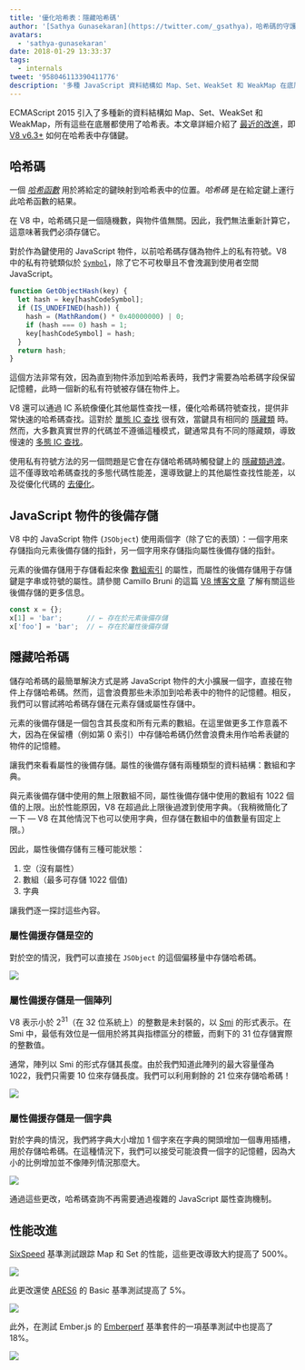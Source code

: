 ```yaml
---
title: '優化哈希表：隱藏哈希碼'
author: '[Sathya Gunasekaran](https://twitter.com/_gsathya)，哈希碼的守護者'
avatars:
  - 'sathya-gunasekaran'
date: 2018-01-29 13:33:37
tags:
  - internals
tweet: '958046113390411776'
description: '多種 JavaScript 資料結構如 Map、Set、WeakSet 和 WeakMap 在底層使用了哈希表。本文闡述了 V8 v6.3 如何改進哈希表性能。'
---
```

ECMAScript 2015 引入了多種新的資料結構如 Map、Set、WeakSet 和 WeakMap，所有這些在底層都使用了哈希表。本文章詳細介紹了 [最近的改進](https://bugs.chromium.org/p/v8/issues/detail?id=6404)，即 [V8 v6.3+](/blog/v8-release-63) 如何在哈希表中存儲鍵。

<!--truncate-->
## 哈希碼

一個 [_哈希函數_](https://en.wikipedia.org/wiki/Hash_function) 用於將給定的鍵映射到哈希表中的位置。_哈希碼_ 是在給定鍵上運行此哈希函數的結果。

在 V8 中，哈希碼只是一個隨機數，與物件值無關。因此，我們無法重新計算它，這意味著我們必須存儲它。

對於作為鍵使用的 JavaScript 物件，以前哈希碼存儲為物件上的私有符號。V8 中的私有符號類似於 [`Symbol`](https://developer.mozilla.org/en-US/docs/Web/JavaScript/Reference/Global_Objects/Symbol)，除了它不可枚舉且不會洩漏到使用者空間 JavaScript。

```js
function GetObjectHash(key) {
  let hash = key[hashCodeSymbol];
  if (IS_UNDEFINED(hash)) {
    hash = (MathRandom() * 0x40000000) | 0;
    if (hash === 0) hash = 1;
    key[hashCodeSymbol] = hash;
  }
  return hash;
}
```

這個方法非常有效，因為直到物件添加到哈希表時，我們才需要為哈希碼字段保留記憶體，此時一個新的私有符號被存儲在物件上。

V8 還可以通過 IC 系統像優化其他屬性查找一樣，優化哈希碼符號查找，提供非常快速的哈希碼查找。這對於 [單態 IC 查找](https://en.wikipedia.org/wiki/Inline_caching#Monomorphic_inline_caching) 很有效，當鍵具有相同的 [隱藏類](/) 時。然而，大多數真實世界的代碼並不遵循這種模式，鍵通常具有不同的隱藏類，導致慢速的 [多態 IC 查找](https://en.wikipedia.org/wiki/Inline_caching#Megamorphic_inline_caching)。

使用私有符號方法的另一個問題是它會在存儲哈希碼時觸發鍵上的 [隱藏類過渡](/#fast-property-access)。這不僅導致哈希碼查找的多態代碼性能差，還導致鍵上的其他屬性查找性能差，以及從優化代碼的 [去優化](https://floitsch.blogspot.com/2012/03/optimizing-for-v8-inlining.html)。

## JavaScript 物件的後備存儲

V8 中的 JavaScript 物件 (`JSObject`) 使用兩個字（除了它的表頭）：一個字用來存儲指向元素後備存儲的指針，另一個字用來存儲指向屬性後備存儲的指針。

元素的後備存儲用于存儲看起來像 [數組索引](https://tc39.es/ecma262/#sec-array-index) 的屬性，而屬性的後備存儲用于存儲鍵是字串或符號的屬性。請參閱 Camillo Bruni 的這篇 [V8 博客文章](/blog/fast-properties) 了解有關這些後備存儲的更多信息。

```js
const x = {};
x[1] = 'bar';      // ← 存在於元素後備存儲
x['foo'] = 'bar';  // ← 存在於屬性後備存儲
```

## 隱藏哈希碼

儲存哈希碼的最簡單解決方式是將 JavaScript 物件的大小擴展一個字，直接在物件上存儲哈希碼。然而，這會浪費那些未添加到哈希表中的物件的記憶體。相反，我們可以嘗試將哈希碼存儲在元素存儲或屬性存儲中。

元素的後備存儲是一個包含其長度和所有元素的數組。在這里做更多工作意義不大，因為在保留槽（例如第 0 索引）中存儲哈希碼仍然會浪費未用作哈希表鍵的物件的記憶體。

讓我們來看看屬性的後備存儲。屬性的後備存儲有兩種類型的資料結構：數組和字典。

與元素後備存儲中使用的無上限數組不同，屬性後備存儲中使用的數組有 1022 個值的上限。出於性能原因，V8 在超過此上限後過渡到使用字典。（我稍微簡化了一下 — V8 在其他情況下也可以使用字典，但存儲在數組中的值數量有固定上限。）

因此，屬性後備存儲有三種可能狀態：

1. 空（沒有屬性）
2. 數組（最多可存儲 1022 個值)
3. 字典

讓我們逐一探討這些內容。

### 屬性備援存儲是空的

對於空的情況，我們可以直接在 `JSObject` 的這個偏移量中存儲哈希碼。

![](/_img/hash-code/properties-backing-store-empty.png)

### 屬性備援存儲是一個陣列

V8 表示小於 2<sup>31</sup>（在 32 位系統上）的整數是未封裝的，以 [Smi](https://wingolog.org/archives/2011/05/18/value-representation-in-javascript-implementations) 的形式表示。在 Smi 中，最低有效位是一個用於將其與指標區分的標籤，而剩下的 31 位存儲實際的整數值。

通常，陣列以 Smi 的形式存儲其長度。由於我們知道此陣列的最大容量僅為 1022，我們只需要 10 位來存儲長度。我們可以利用剩餘的 21 位來存儲哈希碼！

![](/_img/hash-code/properties-backing-store-array.png)

### 屬性備援存儲是一個字典

對於字典的情況，我們將字典大小增加 1 個字來在字典的開頭增加一個專用插槽，用於存儲哈希碼。在這種情況下，我們可以接受可能浪費一個字的記憶體，因為大小的比例增加並不像陣列情況那麼大。

![](/_img/hash-code/properties-backing-store-dictionary.png)

通過這些更改，哈希碼查詢不再需要通過複雜的 JavaScript 屬性查詢機制。

## 性能改進

[SixSpeed](https://github.com/kpdecker/six-speed) 基準測試跟踪 Map 和 Set 的性能，這些更改導致大約提高了 500%。

![](/_img/hash-code/sixspeed.png)

此更改還使 [ARES6](https://webkit.org/blog/7536/jsc-loves-es6/) 的 Basic 基準測試提高了 5%。

![](/_img/hash-code/ares-6.png)

此外，在測試 Ember.js 的 [Emberperf](http://emberperf.eviltrout.com/) 基準套件的一項基準測試中也提高了 18%。

![](/_img/hash-code/emberperf.jpg)
